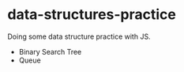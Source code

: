 # data-structures-practice
Doing some data structure practice with JS.

* Binary Search Tree
* Queue
